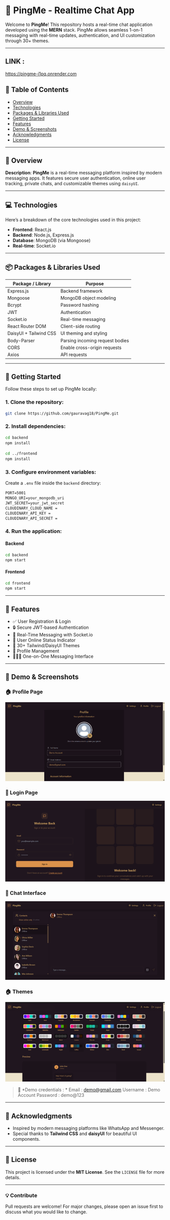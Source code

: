 
# 💬 PingMe - Realtime Chat App

Welcome to **PingMe**! This repository hosts a real-time chat application developed using the **MERN** stack. PingMe allows seamless 1-on-1 messaging with real-time updates, authentication, and UI customization through 30+ themes.

---
## LINK : 
https://pingme-i1pq.onrender.com

## 📑 Table of Contents

* [Overview](#-overview)
* [Technologies](#-technologies)
* [Packages & Libraries Used](#-packages--libraries-used)
* [Getting Started](#-getting-started)
* [Features](#-features)
* [Demo & Screenshots](#-demo--screenshots)
* [Acknowledgments](#-acknowledgments)
* [License](#-license)

---

## 🌟 Overview

**Description**:
**PingMe** is a real-time messaging platform inspired by modern messaging apps. It features secure user authentication, online user tracking, private chats, and customizable themes using `daisyUI`.

---

## 💻 Technologies

Here’s a breakdown of the core technologies used in this project:

* **Frontend**: React.js
* **Backend**: Node.js, Express.js
* **Database**: MongoDB (via Mongoose)
* **Real-time**: Socket.io

---

## 📦 Packages & Libraries Used

| Package / Library      | Purpose                         |
| ---------------------- | ------------------------------- |
| Express.js             | Backend framework               |
| Mongoose               | MongoDB object modeling         |
| Bcrypt                 | Password hashing                |
| JWT                    | Authentication                  |
| Socket.io              | Real-time messaging             |
| React Router DOM       | Client-side routing             |
| DaisyUI + Tailwind CSS | UI theming and styling          |
| Body-Parser            | Parsing incoming request bodies |
| CORS                   | Enable cross-origin requests    |
| Axios                  | API requests                    |

---

## 🚀 Getting Started

Follow these steps to set up PingMe locally:

### 1. Clone the repository:

```bash
git clone https://github.com/gauravag18/PingMe.git
```

### 2. Install dependencies:

```bash
cd backend
npm install

cd ../frontend
npm install
```

### 3. Configure environment variables:

Create a `.env` file inside the `backend` directory:

```
PORT=5001
MONGO_URI=your_mongodb_uri
JWT_SECRET=your_jwt_secret
CLOUDINARY_CLOUD_NAME =
CLOUDINARY_API_KEY = 
CLOUDINARY_API_SECRET = 
```

### 4. Run the application:

#### Backend

```bash
cd backend
npm start
```

#### Frontend

```bash
cd frontend
npm start
```

---

## 🎯 Features

* ✅ User Registration & Login
* 🔒 Secure JWT-based Authentication
* 🔄 Real-Time Messaging with Socket.io
* 👤 User Online Status Indicator
* 🎨 30+ Tailwind/DaisyUI Themes
* 📁 Profile Management
* 🧑‍🤝‍🧑 One-on-One Messaging Interface

---

## 🔗 Demo & Screenshots

### 🏠 Profile Page
![Home Page](./screenshots/profile.png)

### 🔐 Login Page
![Login Page](./screenshots/login.png)

### 💬 Chat Interface
![Chat Interface](./screenshots/text.png)

### 🏠 Themes
![Home Page](./screenshots/themes.png)

> 📌 *Demo credentials : *
   Email : demo@gmail.com
   Username : Demo Account
   Password : demo@123

---

## 🙏 Acknowledgments

* Inspired by modern messaging platforms like WhatsApp and Messenger.
* Special thanks to **Tailwind CSS** and **daisyUI** for beautiful UI components.

---

## 📜 License

This project is licensed under the **MIT License**. See the `LICENSE` file for more details.

---

### 💡 Contribute

Pull requests are welcome! For major changes, please open an issue first to discuss what you would like to change.
